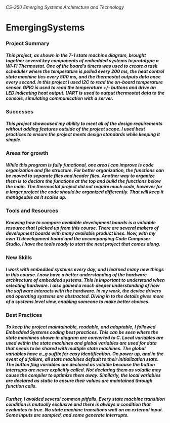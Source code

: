 ###### CS-350 Emerging Systems Architecture and Technology
# EmergingSystems

  
  
### Project Summary 

##### This project, as shown in the 7-1 state machine diagram, brought together several key components of embedded systems to prototype a Wi-Fi Thermostat. One of the board’s timers was used to create a task scheduler where the temperature is polled every 200 ms, the heat control state machine tics every 500 ms, and the thermostat outputs data once every second. In this project I used I2C to read the on-board temperature sensor. GPIO is used to read the temperature +/- buttons and drive an LED indicating heat output. UART is used to output thermostat data to the console, simulating communication with a server.


### Successes 

##### This project showcased my ability to meet all of the design requirements without adding features outside of the project scope. I used best practices to ensure the project meets design standards while keeping it simple.


### Areas for growth

##### While this program is fully functional, one area I can improve is code organization and file structure. For better organization, the functions can be moved to separate files and header files. Another way to organize them is to declare the functions at the top and build the functions below the main. The thermostat project did not require much code, however for a larger project the code should be organized differently. That will keep it manageable as it scales up.


### Tools and Resources

##### Knowing how to compare available development boards is a valuable resource that I picked up from this course. There are several makers of development boards with many available product lines. Now, with my own TI development board and the accompanying Code Composer Studio, I have the tools ready to start the next project that comes along.


### New Skills

##### I work with embedded systems every day, and I learned many new things in this course. I now have a better understanding of the hardware architecture of embedded systems. This is important to understand when selecting hardware. I also gained a much deeper understanding of how the software interacts with the hardware. In my work, the device drivers and operating systems are abstracted. Diving in to the details gives more of a systems level view, enabling someone to make better choices.


### Best Practices

##### To keep the project maintainable, readable, and adaptable, I followed Embedded Systems coding best practices. This can be seen where the state machines shown in diagram are converted to C. Local variables are used within the state machines and global variables are used for data that needs to be shared with multiple state machines. The global variables have a _g suffix for easy identification. On power up, and in the event of a failure, all state machines default to their initialization state. The button flag variables are declared as volatile because the button interrupts are never explicitly called. Not declaring them as volatile may cause the compiler to optimize them away. Similarly, the local variables are declared as static to ensure their values are maintained through function calls.

##### Further, I avoided several common pitfalls. Every state machine transition condition is mutually exclusive and there is always a condition that evaluates to true. No state machine transitions wait on an external input. Some inputs are sampled, and some generate interrupts. 


